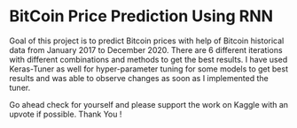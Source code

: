 # BitCoin Price Prediction Using RNN
Goal of this project is to predict Bitcoin prices with help of Bitcoin historical data from January 2017 to December 2020.
There are 6 different iterations with different combinations and methods to get the best results. I have used Keras-Tuner as well for hyper-parameter tuning for some models to get best results and was able to observe changes as soon as I implemented the tuner.

Go ahead check for yourself and please support the work on Kaggle with an upvote if possible.
Thank You !
